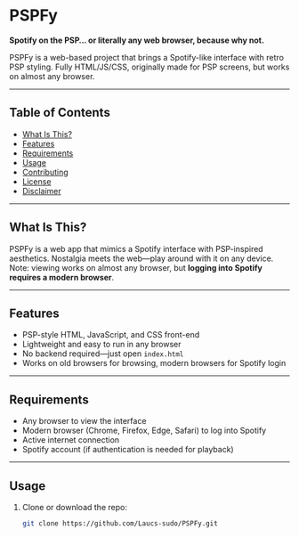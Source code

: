 # PSPFy

**Spotify on the PSP… or literally any web browser, because why not.**

PSPFy is a web-based project that brings a Spotify-like interface with retro PSP styling. Fully HTML/JS/CSS, originally made for PSP screens, but works on almost any browser.

---

## Table of Contents

- [What Is This?](#what-is-this)
- [Features](#features)
- [Requirements](#requirements)
- [Usage](#usage)
- [Contributing](#contributing)
- [License](#license)
- [Disclaimer](#disclaimer)

---

## What Is This?

PSPFy is a web app that mimics a Spotify interface with PSP-inspired aesthetics. Nostalgia meets the web—play around with it on any device. Note: viewing works on almost any browser, but **logging into Spotify requires a modern browser**.

---

## Features

- PSP-style HTML, JavaScript, and CSS front-end  
- Lightweight and easy to run in any browser  
- No backend required—just open `index.html`  
- Works on old browsers for browsing, modern browsers for Spotify login  

---

## Requirements

- Any browser to view the interface  
- Modern browser (Chrome, Firefox, Edge, Safari) to log into Spotify  
- Active internet connection  
- Spotify account (if authentication is needed for playback)

---

## Usage

1. Clone or download the repo:

   ```bash
   git clone https://github.com/Laucs-sudo/PSPFy.git
